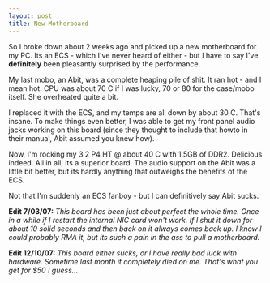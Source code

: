 ```yaml
---
layout: post
title: New Motherboard
---
```


So I broke down about 2 weeks ago and picked up a new motherboard for my PC.
Its an ECS - which I've never heard of either - but I have to say I've
**definitely** been pleasantly surprised by the performance.

My last mobo, an Abit, was a complete heaping pile of shit. It ran hot - and I
mean hot. CPU was about 70 C if I was lucky, 70 or 80 for the case/mobo
itself. She overheated quite a bit.

I replaced it with the ECS, and my temps are all down by about 30 C. That's
insane. To make things even better, I was able to get my front panel audio
jacks working on this board (since they thought to include that howto in their
manual, Abit assumed you knew how).

Now, I'm rocking my 3.2 P4 HT @ about 40 C with 1.5GB of DDR2. Delicious
indeed. All in all, its a superior board. The audio support on the Abit was a
little bit better, but its hardly anything that outweighs the benefits of the
ECS.

Not that I'm suddenly an ECS fanboy - but I can definitively say Abit sucks.

**Edit 7/03/07:** _This board has been just about perfect the whole time. Once
in a while if I restart the internal NIC card won't work. If I shut it down
for about 10 solid seconds and then back on it always comes back up. I know I
could probably RMA it, but its such a pain in the ass to pull a motherboard._

**Edit 12/10/07:** _This board either sucks, or I have really bad luck with
hardware. Sometime last month it completely died on me. That's what you get
for $50 I guess..._
